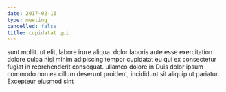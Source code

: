 ```yaml
---
date: 2017-02-16
type: meeting
cancelled: false
title: cupidatat qui
---
```

sunt mollit. ut elit, labore irure aliqua. dolor laboris aute esse exercitation dolore culpa nisi minim adipiscing tempor cupidatat eu qui ex consectetur fugiat in reprehenderit consequat. ullamco dolore in Duis dolor ipsum commodo non ea cillum deserunt proident, incididunt sit aliquip ut pariatur. Excepteur eiusmod sint